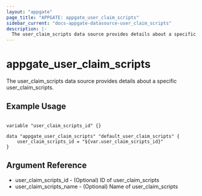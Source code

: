 ```yaml
---
layout: "appgate"
page_title: "APPGATE: appgate_user_claim_scripts"
sidebar_current: "docs-appgate-datasource-user_claim_scripts"
description: |-
  The user_claim_scripts data source provides details about a specific user_claim_scripts.
---
```


# appgate_user_claim_scripts

The user_claim_scripts data source provides details about a specific user_claim_scripts.


## Example Usage

```hcl

variable "user_claim_scripts_id" {}

data "appgate_user_claim_scripts" "default_user_claim_scripts" {
    user_claim_scripts_id = "${var.user_claim_scripts_id}"
}

```

## Argument Reference

* user_claim_scripts_id - (Optional) ID of user_claim_scripts
* user_claim_scripts_name - (Optional) Name of user_claim_scripts
